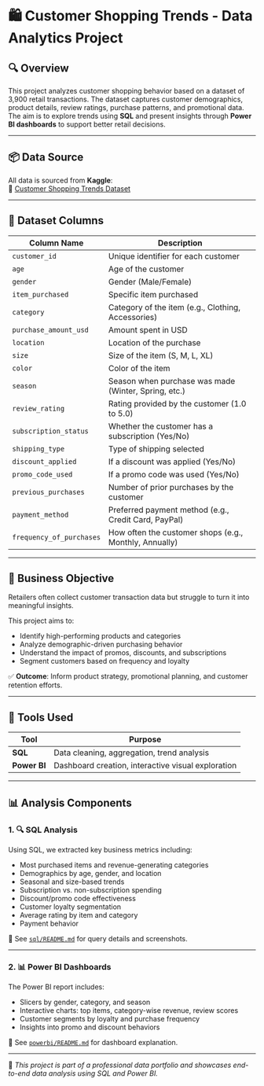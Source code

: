 # 🛍️ Customer Shopping Trends - Data Analytics Project

## 🔍 Overview

This project analyzes customer shopping behavior based on a dataset of 3,900 retail transactions. The dataset captures customer demographics, product details, review ratings, purchase patterns, and promotional data.  
The aim is to explore trends using **SQL** and present insights through **Power BI dashboards** to support better retail decisions.

---

## 📦 Data Source

All data is sourced from **Kaggle**:  
🔗 [Customer Shopping Trends Dataset](https://www.kaggle.com/datasets/whenamancodes/customer-shopping-dataset)

---

## 🧾 Dataset Columns

| Column Name             | Description                                                                 |
|-------------------------|-----------------------------------------------------------------------------|
| `customer_id`           | Unique identifier for each customer                                         |
| `age`                   | Age of the customer                                                         |
| `gender`                | Gender (Male/Female)                                                        |
| `item_purchased`        | Specific item purchased                                                     |
| `category`              | Category of the item (e.g., Clothing, Accessories)                          |
| `purchase_amount_usd`   | Amount spent in USD                                                         |
| `location`              | Location of the purchase                                                    |
| `size`                  | Size of the item (S, M, L, XL)                                              |
| `color`                 | Color of the item                                                           |
| `season`                | Season when purchase was made (Winter, Spring, etc.)                        |
| `review_rating`         | Rating provided by the customer (1.0 to 5.0)                                |
| `subscription_status`   | Whether the customer has a subscription (Yes/No)                            |
| `shipping_type`         | Type of shipping selected                                                   |
| `discount_applied`      | If a discount was applied (Yes/No)                                          |
| `promo_code_used`       | If a promo code was used (Yes/No)                                           |
| `previous_purchases`    | Number of prior purchases by the customer                                   |
| `payment_method`        | Preferred payment method (e.g., Credit Card, PayPal)                        |
| `frequency_of_purchases`| How often the customer shops (e.g., Monthly, Annually)                      |

---

## 🎯 Business Objective

Retailers often collect customer transaction data but struggle to turn it into meaningful insights.

This project aims to:
- Identify high-performing products and categories
- Analyze demographic-driven purchasing behavior
- Understand the impact of promos, discounts, and subscriptions
- Segment customers based on frequency and loyalty

✅ **Outcome**: Inform product strategy, promotional planning, and customer retention efforts.

---

## 🧰 Tools Used

| Tool       | Purpose                                  |
|------------|------------------------------------------|
| **SQL**    | Data cleaning, aggregation, trend analysis |
| **Power BI** | Dashboard creation, interactive visual exploration |

---

## 📊 Analysis Components

### 1. 🔍 SQL Analysis

Using SQL, we extracted key business metrics including:
- Most purchased items and revenue-generating categories
- Demographics by age, gender, and location
- Seasonal and size-based trends
- Subscription vs. non-subscription spending
- Discount/promo code effectiveness
- Customer loyalty segmentation
- Average rating by item and category
- Payment behavior

📁 See [`sql/README.md`](sql/README.md) for query details and screenshots.

---

### 2. 📊 Power BI Dashboards

The Power BI report includes:
- Slicers by gender, category, and season
- Interactive charts: top items, category-wise revenue, review scores
- Customer segments by loyalty and purchase frequency
- Insights into promo and discount behaviors

📁 See [`powerbi/README.md`](powerbi/README.md) for dashboard explanation.

---

📌 *This project is part of a professional data portfolio and showcases end-to-end data analysis using SQL and Power BI.*
